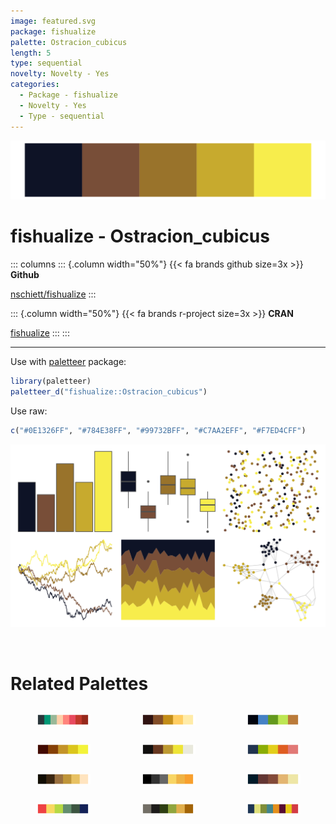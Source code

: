 ```yaml
---
image: featured.svg
package: fishualize
palette: Ostracion_cubicus
length: 5
type: sequential
novelty: Novelty - Yes
categories:
  - Package - fishualize
  - Novelty - Yes
  - Type - sequential
---
```


![](featured.svg)

# fishualize - Ostracion_cubicus 

::: columns
::: {.column width="50%"}
{{< fa brands github size=3x >}}
**Github**

[nschiett/fishualize](https://github.com/nschiett/fishualize)
:::

::: {.column width="50%"}
{{< fa brands r-project size=3x >}}
**CRAN**

[fishualize](https://CRAN.R-project.org/package=fishualize)
:::
:::

<hr> 

Use with [paletteer](https://emilhvitfeldt.github.io/paletteer/) package:

```r
library(paletteer)
paletteer_d("fishualize::Ostracion_cubicus")
```

Use raw:

```r
c("#0E1326FF", "#784E38FF", "#99732BFF", "#C7AA2EFF", "#F7ED4CFF")
``` 

![](examples.png) 

<br>

# Related Palettes

<div class="list" style="display: grid; grid-template-columns: auto auto auto;"> <figure class="figure">
<a href="../../awtools/a_palette/"> <img src="../../awtools/a_palette/featured.svg" style="width: 100%;" class="figure-img"></a>
</figure> <figure class="figure">
<a href="../../soilpalettes/natrudoll/"> <img src="../../soilpalettes/natrudoll/featured.svg" style="width: 100%;" class="figure-img"></a>
</figure> <figure class="figure">
<a href="../../fishualize/Thalassoma_pavo/"> <img src="../../fishualize/Thalassoma_pavo/featured.svg" style="width: 100%;" class="figure-img"></a>
</figure> <figure class="figure">
<a href="../../fishualize/Antennarius_multiocellatus/"> <img src="../../fishualize/Antennarius_multiocellatus/featured.svg" style="width: 100%;" class="figure-img"></a>
</figure> <figure class="figure">
<a href="../../fishualize/Acanthurus_triostegus/"> <img src="../../fishualize/Acanthurus_triostegus/featured.svg" style="width: 100%;" class="figure-img"></a>
</figure> <figure class="figure">
<a href="../../lisa/PaulGauguin/"> <img src="../../lisa/PaulGauguin/featured.svg" style="width: 100%;" class="figure-img"></a>
</figure> <figure class="figure">
<a href="../../beyonce/X16/"> <img src="../../beyonce/X16/featured.svg" style="width: 100%;" class="figure-img"></a>
</figure> <figure class="figure">
<a href="../../beyonce/X34/"> <img src="../../beyonce/X34/featured.svg" style="width: 100%;" class="figure-img"></a>
</figure> <figure class="figure">
<a href="../../beyonce/X115/"> <img src="../../beyonce/X115/featured.svg" style="width: 100%;" class="figure-img"></a>
</figure> <figure class="figure">
<a href="../../LaCroixColoR/CeriseLimon/"> <img src="../../LaCroixColoR/CeriseLimon/featured.svg" style="width: 100%;" class="figure-img"></a>
</figure> <figure class="figure">
<a href="../../colRoz/xantho/"> <img src="../../colRoz/xantho/featured.svg" style="width: 100%;" class="figure-img"></a>
</figure> <figure class="figure">
<a href="../../jcolors/pal7/"> <img src="../../jcolors/pal7/featured.svg" style="width: 100%;" class="figure-img"></a>
</figure> 
</div>
